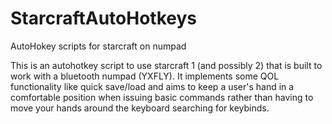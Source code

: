 # StarcraftAutoHotkeys
AutoHokey scripts for starcraft on numpad

This is an autohotkey script to use starcraft 1 (and possibly 2) that is built to work with a bluetooth numpad (YXFLY). It implements some QOL functionality like quick save/load and aims to keep a user's hand in a comfortable position when issuing basic commands rather than having to move your hands around the keyboard searching for keybinds. 

